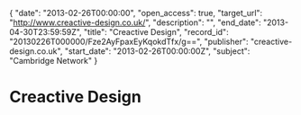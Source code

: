 {
  "date": "2013-02-26T00:00:00", 
  "open_access": true, 
  "target_url": "http://www.creactive-design.co.uk/", 
  "description": "", 
  "end_date": "2013-04-30T23:59:59Z", 
  "title": "Creactive Design", 
  "record_id": "20130226T000000/Fze2AyFpaxEyKqokdTfx/g==", 
  "publisher": "creactive-design.co.uk", 
  "start_date": "2013-02-26T00:00:00Z", 
  "subject": "Cambridge Network"
}

# Creactive Design

